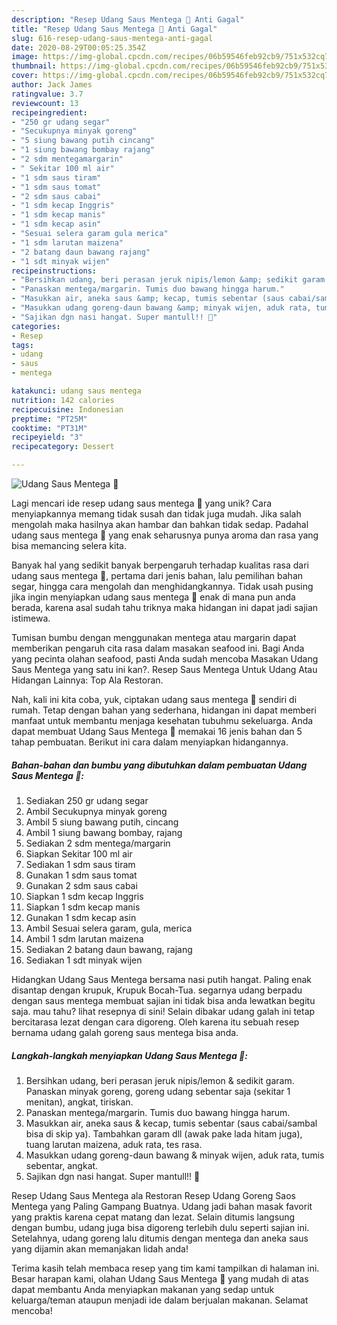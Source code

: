 ```yaml
---
description: "Resep Udang Saus Mentega 💛 Anti Gagal"
title: "Resep Udang Saus Mentega 💛 Anti Gagal"
slug: 616-resep-udang-saus-mentega-anti-gagal
date: 2020-08-29T00:05:25.354Z
image: https://img-global.cpcdn.com/recipes/06b59546feb92cb9/751x532cq70/udang-saus-mentega-💛-foto-resep-utama.jpg
thumbnail: https://img-global.cpcdn.com/recipes/06b59546feb92cb9/751x532cq70/udang-saus-mentega-💛-foto-resep-utama.jpg
cover: https://img-global.cpcdn.com/recipes/06b59546feb92cb9/751x532cq70/udang-saus-mentega-💛-foto-resep-utama.jpg
author: Jack James
ratingvalue: 3.7
reviewcount: 13
recipeingredient:
- "250 gr udang segar"
- "Secukupnya minyak goreng"
- "5 siung bawang putih cincang"
- "1 siung bawang bombay rajang"
- "2 sdm mentegamargarin"
- " Sekitar 100 ml air"
- "1 sdm saus tiram"
- "1 sdm saus tomat"
- "2 sdm saus cabai"
- "1 sdm kecap Inggris"
- "1 sdm kecap manis"
- "1 sdm kecap asin"
- "Sesuai selera garam gula merica"
- "1 sdm larutan maizena"
- "2 batang daun bawang rajang"
- "1 sdt minyak wijen"
recipeinstructions:
- "Bersihkan udang, beri perasan jeruk nipis/lemon &amp; sedikit garam. Panaskan minyak goreng, goreng udang sebentar saja (sekitar 1 menitan), angkat, tiriskan."
- "Panaskan mentega/margarin. Tumis duo bawang hingga harum."
- "Masukkan air, aneka saus &amp; kecap, tumis sebentar (saus cabai/sambal bisa di skip ya). Tambahkan garam dll (awak pake lada hitam juga), tuang larutan maizena, aduk rata, tes rasa."
- "Masukkan udang goreng-daun bawang &amp; minyak wijen, aduk rata, tumis sebentar, angkat."
- "Sajikan dgn nasi hangat. Super mantull!! 🤩"
categories:
- Resep
tags:
- udang
- saus
- mentega

katakunci: udang saus mentega 
nutrition: 142 calories
recipecuisine: Indonesian
preptime: "PT25M"
cooktime: "PT31M"
recipeyield: "3"
recipecategory: Dessert

---
```



![Udang Saus Mentega 💛](https://img-global.cpcdn.com/recipes/06b59546feb92cb9/751x532cq70/udang-saus-mentega-💛-foto-resep-utama.jpg)

Lagi mencari ide resep udang saus mentega 💛 yang unik? Cara menyiapkannya memang tidak susah dan tidak juga mudah. Jika salah mengolah maka hasilnya akan hambar dan bahkan tidak sedap. Padahal udang saus mentega 💛 yang enak seharusnya punya aroma dan rasa yang bisa memancing selera kita.

Banyak hal yang sedikit banyak berpengaruh terhadap kualitas rasa dari udang saus mentega 💛, pertama dari jenis bahan, lalu pemilihan bahan segar, hingga cara mengolah dan menghidangkannya. Tidak usah pusing jika ingin menyiapkan udang saus mentega 💛 enak di mana pun anda berada, karena asal sudah tahu triknya maka hidangan ini dapat jadi sajian istimewa.

Tumisan bumbu dengan menggunakan mentega atau margarin dapat memberikan pengaruh cita rasa dalam masakan seafood ini. Bagi Anda yang pecinta olahan seafood, pasti Anda sudah mencoba Masakan Udang Saus Mentega yang satu ini kan?. Resep Saus Mentega Untuk Udang Atau Hidangan Lainnya: Top Ala Restoran.


Nah, kali ini kita coba, yuk, ciptakan udang saus mentega 💛 sendiri di rumah. Tetap dengan bahan yang sederhana, hidangan ini dapat memberi manfaat untuk membantu menjaga kesehatan tubuhmu sekeluarga. Anda dapat membuat Udang Saus Mentega 💛 memakai 16 jenis bahan dan 5 tahap pembuatan. Berikut ini cara dalam menyiapkan hidangannya.

<!--inarticleads1-->

##### Bahan-bahan dan bumbu yang dibutuhkan dalam pembuatan Udang Saus Mentega 💛:

1. Sediakan 250 gr udang segar
1. Ambil Secukupnya minyak goreng
1. Ambil 5 siung bawang putih, cincang
1. Ambil 1 siung bawang bombay, rajang
1. Sediakan 2 sdm mentega/margarin
1. Siapkan  Sekitar 100 ml air
1. Sediakan 1 sdm saus tiram
1. Gunakan 1 sdm saus tomat
1. Gunakan 2 sdm saus cabai
1. Siapkan 1 sdm kecap Inggris
1. Siapkan 1 sdm kecap manis
1. Gunakan 1 sdm kecap asin
1. Ambil Sesuai selera garam, gula, merica
1. Ambil 1 sdm larutan maizena
1. Sediakan 2 batang daun bawang, rajang
1. Sediakan 1 sdt minyak wijen


Hidangkan Udang Saus Mentega bersama nasi putih hangat. Paling enak disantap dengan krupuk, Krupuk Bocah-Tua. segarnya udang berpadu dengan saus mentega membuat sajian ini tidak bisa anda lewatkan begitu saja. mau tahu? lihat resepnya di sini! Selain dibakar udang galah ini tetap bercitarasa lezat dengan cara digoreng. Oleh karena itu sebuah resep bernama udang galah goreng saus mentega bisa anda. 

<!--inarticleads2-->

##### Langkah-langkah menyiapkan Udang Saus Mentega 💛:

1. Bersihkan udang, beri perasan jeruk nipis/lemon &amp; sedikit garam. Panaskan minyak goreng, goreng udang sebentar saja (sekitar 1 menitan), angkat, tiriskan.
1. Panaskan mentega/margarin. Tumis duo bawang hingga harum.
1. Masukkan air, aneka saus &amp; kecap, tumis sebentar (saus cabai/sambal bisa di skip ya). Tambahkan garam dll (awak pake lada hitam juga), tuang larutan maizena, aduk rata, tes rasa.
1. Masukkan udang goreng-daun bawang &amp; minyak wijen, aduk rata, tumis sebentar, angkat.
1. Sajikan dgn nasi hangat. Super mantull!! 🤩


Resep Udang Saus Mentega ala Restoran Resep Udang Goreng Saos Mentega yang Paling Gampang Buatnya. Udang jadi bahan masak favorit yang praktis karena cepat matang dan lezat. Selain ditumis langsung dengan bumbu, udang juga bisa digoreng terlebih dulu seperti sajian ini. Setelahnya, udang goreng lalu ditumis dengan mentega dan aneka saus yang dijamin akan memanjakan lidah anda! 

Terima kasih telah membaca resep yang tim kami tampilkan di halaman ini. Besar harapan kami, olahan Udang Saus Mentega 💛 yang mudah di atas dapat membantu Anda menyiapkan makanan yang sedap untuk keluarga/teman ataupun menjadi ide dalam berjualan makanan. Selamat mencoba!
